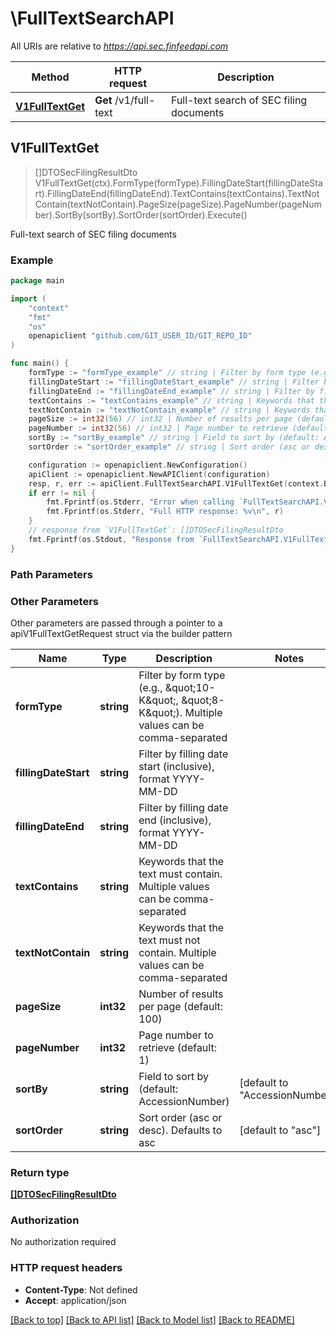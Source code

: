 # \FullTextSearchAPI

All URIs are relative to *https://api.sec.finfeedapi.com*

Method | HTTP request | Description
------------- | ------------- | -------------
[**V1FullTextGet**](FullTextSearchAPI.md#V1FullTextGet) | **Get** /v1/full-text | Full-text search of SEC filing documents



## V1FullTextGet

> []DTOSecFilingResultDto V1FullTextGet(ctx).FormType(formType).FillingDateStart(fillingDateStart).FillingDateEnd(fillingDateEnd).TextContains(textContains).TextNotContain(textNotContain).PageSize(pageSize).PageNumber(pageNumber).SortBy(sortBy).SortOrder(sortOrder).Execute()

Full-text search of SEC filing documents



### Example

```go
package main

import (
	"context"
	"fmt"
	"os"
	openapiclient "github.com/GIT_USER_ID/GIT_REPO_ID"
)

func main() {
	formType := "formType_example" // string | Filter by form type (e.g., \"10-K\", \"8-K\"). Multiple values can be comma-separated (optional)
	fillingDateStart := "fillingDateStart_example" // string | Filter by filling date start (inclusive), format YYYY-MM-DD (optional)
	fillingDateEnd := "fillingDateEnd_example" // string | Filter by filling date end (inclusive), format YYYY-MM-DD (optional)
	textContains := "textContains_example" // string | Keywords that the text must contain. Multiple values can be comma-separated (optional)
	textNotContain := "textNotContain_example" // string | Keywords that the text must not contain. Multiple values can be comma-separated (optional)
	pageSize := int32(56) // int32 | Number of results per page (default: 100) (optional)
	pageNumber := int32(56) // int32 | Page number to retrieve (default: 1) (optional)
	sortBy := "sortBy_example" // string | Field to sort by (default: AccessionNumber) (optional) (default to "AccessionNumber")
	sortOrder := "sortOrder_example" // string | Sort order (asc or desc). Defaults to asc (optional) (default to "asc")

	configuration := openapiclient.NewConfiguration()
	apiClient := openapiclient.NewAPIClient(configuration)
	resp, r, err := apiClient.FullTextSearchAPI.V1FullTextGet(context.Background()).FormType(formType).FillingDateStart(fillingDateStart).FillingDateEnd(fillingDateEnd).TextContains(textContains).TextNotContain(textNotContain).PageSize(pageSize).PageNumber(pageNumber).SortBy(sortBy).SortOrder(sortOrder).Execute()
	if err != nil {
		fmt.Fprintf(os.Stderr, "Error when calling `FullTextSearchAPI.V1FullTextGet``: %v\n", err)
		fmt.Fprintf(os.Stderr, "Full HTTP response: %v\n", r)
	}
	// response from `V1FullTextGet`: []DTOSecFilingResultDto
	fmt.Fprintf(os.Stdout, "Response from `FullTextSearchAPI.V1FullTextGet`: %v\n", resp)
}
```

### Path Parameters



### Other Parameters

Other parameters are passed through a pointer to a apiV1FullTextGetRequest struct via the builder pattern


Name | Type | Description  | Notes
------------- | ------------- | ------------- | -------------
 **formType** | **string** | Filter by form type (e.g., \&quot;10-K\&quot;, \&quot;8-K\&quot;). Multiple values can be comma-separated | 
 **fillingDateStart** | **string** | Filter by filling date start (inclusive), format YYYY-MM-DD | 
 **fillingDateEnd** | **string** | Filter by filling date end (inclusive), format YYYY-MM-DD | 
 **textContains** | **string** | Keywords that the text must contain. Multiple values can be comma-separated | 
 **textNotContain** | **string** | Keywords that the text must not contain. Multiple values can be comma-separated | 
 **pageSize** | **int32** | Number of results per page (default: 100) | 
 **pageNumber** | **int32** | Page number to retrieve (default: 1) | 
 **sortBy** | **string** | Field to sort by (default: AccessionNumber) | [default to &quot;AccessionNumber&quot;]
 **sortOrder** | **string** | Sort order (asc or desc). Defaults to asc | [default to &quot;asc&quot;]

### Return type

[**[]DTOSecFilingResultDto**](DTOSecFilingResultDto.md)

### Authorization

No authorization required

### HTTP request headers

- **Content-Type**: Not defined
- **Accept**: application/json

[[Back to top]](#) [[Back to API list]](../README.md#documentation-for-api-endpoints)
[[Back to Model list]](../README.md#documentation-for-models)
[[Back to README]](../README.md)

